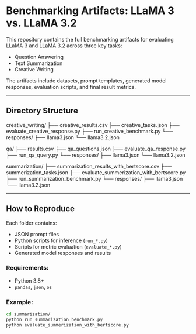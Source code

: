 # Benchmarking Artifacts: LLaMA 3 vs. LLaMA 3.2

This repository contains the full benchmarking artifacts for evaluating LLaMA 3 and LLaMA 3.2 across three key tasks:

-  Question Answering
-  Text Summarization
-  Creative Writing

The artifacts include datasets, prompt templates, generated model responses, evaluation scripts, and final result metrics.

---

##  Directory Structure

creative_writing/
├── creative_results.csv
├── creative_tasks.json
├── evaluate_creative_response.py
├── run_creative_benchmark.py
└── responses/
    ├── llama3.json
    └── llama3.2.json

qa/
├── results.csv
├── qa_questions.json
├── evaluate_qa_response.py
├── run_qa_query.py
└── responses/
    ├── llama3.json
    └── llama3.2.json 

summarization/
├── summarization_results_with_bertscore.csv
├── summerization_tasks.json
├── evaluate_summerization_with_bertscore.py
├── run_summarization_benchmark.py
└── responses/
    ├── llama3.json
    └── llama3.2.json

---

##  How to Reproduce

Each folder contains:
- JSON prompt files
- Python scripts for inference (`run_*.py`)
- Scripts for metric evaluation (`evaluate_*.py`)
- Generated model responses and results

###  Requirements:
- Python 3.8+
- `pandas`, `json`, `os`

###  Example:
```bash
cd summarization/
python run_summarization_benchmark.py
python evaluate_summerization_with_bertscore.py



